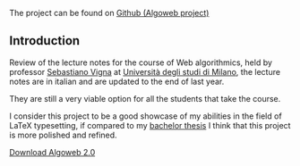 The project can be found on <a href="https://github.com/S3gmentati0nFault/Algoweb">Github (Algoweb project)</a>

<h2>Introduction</h2>
Review of the lecture notes for the course of Web algorithmics, held by professor <a href="https://vigna.di.unimi.it/">Sebastiano Vigna</a> at <a href="https://s3gmentati0nfault.github.io/me/unimi/">Università degli studi di Milano</a>, the lecture notes are in italian and are updated to the end of last year.

They are still a very viable option for all the students that take the course.

I consider this project to be a good showcase of my abilities in the field of LaTeX typesetting, if compared to my <a href="https://s3gmentati0nfault.github.io/bachelor/readme/">bachelor thesis</a> I think that this project is more polished and refined.

<a href="https://github.com/S3gmentati0nFault/Algoweb/releases/download/versione_2.0/Algoweb.pdf">Download Algoweb 2.0</a>
